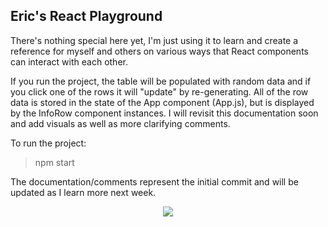 ## Eric's React Playground

There's nothing special here yet, I'm just using it to learn and create a reference for myself and others on various ways that React components can interact with each other.

If you run the project, the table will be populated with random data and if you click one of the rows it will "update" by re-generating. All of the row data is stored in the state of the App component (App.js), but is displayed by the InfoRow component instances. I will revisit this documentation soon and add visuals as well as more clarifying comments.

To run the project:

> npm start

The documentation/comments represent the initial commit and will be updated as I learn more next week.

<p align="center"><img src="https://github.com/ericdavidson/React-Practice/blob/master/display.png"></p>
